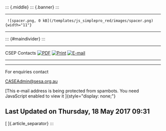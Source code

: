 ::: {.middle}
::: {.banner}
:::

  -- -------------------------------------------------------------------------------- --
     ![spacer.png, 0 kB](/templates/js_simplepro_red/images/spacer.png){width="11"}   
  -- -------------------------------------------------------------------------------- --

::: {#maindivider}
:::

  --------------- --------------------------------------------------------------------- ------------------------------------------------------------------------------------------------------------------------------------------------------------------------------- -------------------------------------------------------------------------------------------------------------------------------------------------------
  CSEP Contacts     [![PDF](/images/M_images/pdf_button.png)](/csep-contacts/pdf "PDF")   [![Print](/images/M_images/printButton.png)](/index.php?view=article&id=70%3Acsep-contacts&tmpl=component&print=1&layout=default&page=&option=com_content&Itemid=121 "Print")   [![E-mail](/images/M_images/emailButton.png)](/index.php?option=com_mailto&tmpl=component&link=aHR0cHM6Ly9zZXNhLm9yZy5hdS9jc2VwLWNvbnRhY3Rz "E-mail")
  --------------- --------------------------------------------------------------------- ------------------------------------------------------------------------------------------------------------------------------------------------------------------------------- -------------------------------------------------------------------------------------------------------------------------------------------------------

  -----------------------------------------------------------------------
  For enquiries contact
  
  <CASEAdmin@sesa.org.au>
  
  [This e-mail address is being protected from spambots. You need
  JavaScript enabled to view it ]{style="display: none;"}

  Last Updated on Thursday, 18 May 2017 09:31
  -----------------------------------------------------------------------

[ ]{.article_separator}
:::
